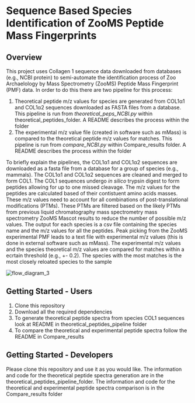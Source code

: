 # Sequence Based Species Identification of ZooMS Peptide Mass Fingerprints 

## Overview
This project uses Collagen 1 sequence data downloaded from databases (e.g., NCBI protein) to semi-automate the identification process of Zoo Archaelology by Mass Spectrometry (ZooMS) Peptide Mass Fingerprint (PMF) data. In order to do this there are two pipeline for this process:
1. Theoretical peptide m/z values for species are generated from COL1α1 and COL1α2 sequences downloaded as FASTA files from a database. This pipeline is run from *theoretical_peps_NCBI.py* within theoretical_peptides_folder. A README describes the process within the folder
2. The experimental m/z value file (created in software such as mMass) is compared to the theoretical peptide m/z values for matches. This pipeline is run from *compare_NCBI.py* within Compare_results folder. A README describes the process within the folder

To briefly explain the pipelines, the COL1α1 and COL1α2 sequences are downloaded as a fasta file from a database for a group of species (e.g., mammals). The COL1α1 and COL1α2 sequences are cleaned and merged to form COL1. The COL1 sequences undergo *in silico* trypsin digest to form peptides allowing for up to one missed cleavage. The m/z values for the peptides are calculated based of their contistuent amino acids masses. These m/z values need to account for all combinations of post-translational modifications (PTMs). These PTMs are filtered based on the likely PTMs from previous liquid chromatography mass spectrometry mass spectrometry ZooMS Mascot results to reduce the number of possible m/z values. The output for each species is a csv file containing the species name and the m/z values for all the peptides. Peak picking from the ZooMS experimental PMF leads to a text file with experimental m/z values (this is done in external software such as mMass). The experimental m/z values and the species theoretical m/z values are compared for matches within a ecrtain threshold (e.g., +- 0.2). The species with the most matches is the most closely reloated species to the sample



![flow_diagram_3](https://github.com/TobyL98/RP1_m-z_speciesidentify/assets/158182593/fe4de66b-4cf2-497b-b4f6-657ec5526320)

## Getting Started - Users
1. Clone this repository
2. Download all the required dependencies
3. To generate theoretical peptide spectra from species COL1 sequences look at README in theoretical_peptides_pipeline folder
4. To compare the theoretical and experimental peptide spectra follow the README in Compare_results

## Getting Started - Developers
Please clone this repository and use it as you would like. The information and code for the theoretical peptide spectra generation are in the theoretical_peptides_pipeline_folder. 
The information and code for the theoretical and experimental peptide spectra comparison is in the Compare_results folder


